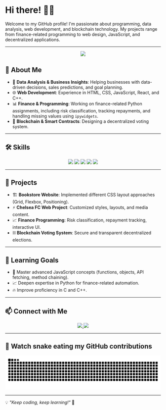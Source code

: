 # Hi there! 👋✨

Welcome to my GitHub profile! I'm passionate about programming, data analysis, web development, and blockchain technology. My projects range from finance-related programming to web design, JavaScript, and decentralized applications.

---

<p align="center">
  <img src="https://media.giphy.com/media/QTfX9Ejfra3ZmNxh6B/giphy.gif" width="200">
</p>

## 🚀 About Me
- 🔢 **Data Analysis & Business Insights**: Helping businesses with data-driven decisions, sales predictions, and goal planning.
- 🌐 **Web Development**: Experience in HTML, CSS, JavaScript, React, and C++.
- 📊 **Finance & Programming**: Working on finance-related Python assignments, including risk classification, tracking repayments, and handling missing values using `ipywidgets`.
- 🔗 **Blockchain & Smart Contracts**: Designing a decentralized voting system.


---

## 🛠️ Skills

<p align="center">
  <img src="https://img.shields.io/badge/-Python-3776AB?style=for-the-badge&logo=python&logoColor=white">
  <img src="https://img.shields.io/badge/-JavaScript-F7DF1E?style=for-the-badge&logo=javascript&logoColor=black">
  <img src="https://img.shields.io/badge/-React-61DAFB?style=for-the-badge&logo=react&logoColor=black">
  <img src="https://img.shields.io/badge/-C++-00599C?style=for-the-badge&logo=cplusplus&logoColor=white">
  <img src="https://img.shields.io/badge/-Blockchain-121D33?style=for-the-badge&logo=ethereum&logoColor=white">
</p>

---

## 📌 Projects
- 🏗 **Bookstore Website**: Implemented different CSS layout approaches (Grid, Flexbox, Positioning).
- ⚡ **Chelsea FC Web Project**: Customized styles, layouts, and media content.
- 📈 **Finance Programming**: Risk classification, repayment tracking, interactive UI.
- ⛓ **Blockchain Voting System**: Secure and transparent decentralized elections.

---

## 🎯 Learning Goals
- 🚀 Master advanced JavaScript concepts (functions, objects, API fetching, method chaining).
- 📈 Deepen expertise in Python for finance-related automation.
- 🔥 Improve proficiency in C and C++.

---

## 📫 Connect with Me
<p align="center">
  <a href="https://github.com/Aliyan-AA">
    <img src="https://img.shields.io/badge/GitHub-181717?style=for-the-badge&logo=github&logoColor=white">
  </a>
  <a href="[https://linkedin.com/in/yourusername](https://www.linkedin.com/in/aliyan-ahmad-1b1b89271/)">
    <img src="https://img.shields.io/badge/LinkedIn-0A66C2?style=for-the-badge&logo=linkedin&logoColor=white">
  </a>
</p>

---

## 🐍 Watch snake eating my GitHub contributions

![snake gif](https://github.com/Aliyan-AA/Aliyan-AA/blob/output/github-snake-dark.svg)

---

💡 *"Keep coding, keep learning!"* 🚀
